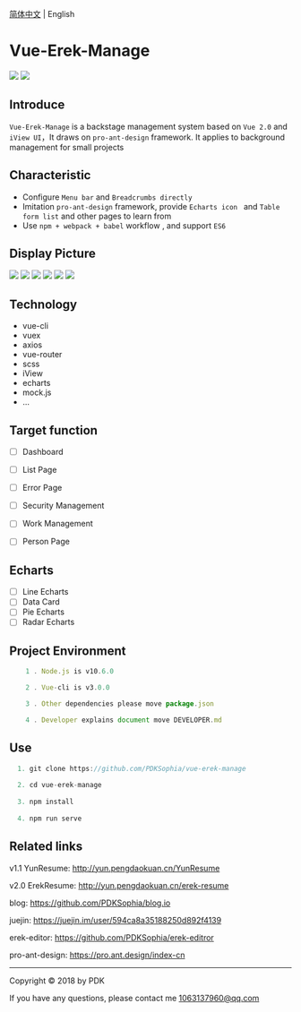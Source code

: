 [简体中文](./README.md) | English
# Vue-Erek-Manage

![](https://img.shields.io/badge/vue-2.5.2-blue.svg)
![](https://img.shields.io/badge/license-MIT-orange.svg)

## Introduce
`Vue-Erek-Manage` is a backstage management system based on `Vue 2.0` and `iView UI`，It draws on `pro-ant-design` framework. It applies to background management for small projects


## Characteristic
- Configure `Menu bar` and `Breadcrumbs directly`
- Imitation `pro-ant-design` framework, provide `Echarts icon ` and `Table form list` and other pages to learn from
- Use `npm + webpack + babel` workflow , and support `ES6`

## Display Picture

<img src='https://github.com/PDKSophia/erek-resume-manage/raw/master/image/pic_0.png'>

<img src='https://github.com/PDKSophia/erek-resume-manage/raw/master/image/pic_1.png'>

<img src='https://github.com/PDKSophia/erek-resume-manage/raw/master/image/pic_2.png'>

<img src='https://github.com/PDKSophia/erek-resume-manage/raw/master/image/pic_3.png'>

<img src='https://github.com/PDKSophia/erek-resume-manage/raw/master/image/pic_4.png'>

<img src='https://github.com/PDKSophia/erek-resume-manage/raw/master/image/pic_5.png'>

<!-- ## Display Link -->
<!-- Link: http://yun.pengdaokuan.cn/erek-manage -->

## Technology
+ vue-cli
+ vuex
+ axios
+ vue-router
+ scss
+ iView
+ echarts
+ mock.js
+ ...

## Target function
- [ ] Dashboard
- [ ] List Page
- [ ] Error Page
- [ ] Security Management
- [ ] Work Management
- [ ] Person Page


## Echarts
- [ ] Line Echarts
- [ ] Data Card
- [ ] Pie Echarts
- [ ] Radar Echarts

## Project Environment
```javascript
    1 . Node.js is v10.6.0 

    2 . Vue-cli is v3.0.0

    3 . Other dependencies please move package.json

    4 . Developer explains document move DEVELOPER.md

```

## Use
```javascript
  1. git clone https://github.com/PDKSophia/vue-erek-manage
  
  2. cd vue-erek-manage
  
  3. npm install
  
  4. npm run serve
```

## Related links
v1.1 YunResume: http://yun.pengdaokuan.cn/YunResume

v2.0 ErekResume: http://yun.pengdaokuan.cn/erek-resume

blog: https://github.com/PDKSophia/blog.io

juejin: https://juejin.im/user/594ca8a35188250d892f4139

erek-editor: https://github.com/PDKSophia/erek-editror

pro-ant-design: https://pro.ant.design/index-cn

-----

Copyright © 2018 by PDK

If you have any questions, please contact me 1063137960@qq.com
